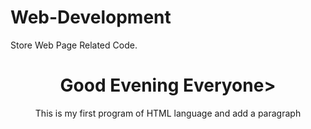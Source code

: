 # Web-Development
Store Web Page Related Code.
<html>
  <head>
    <title>Welcome to My web Page</title>
  </head>
  <body>
    <h1><center>Good Evening Everyone></center></h1>
    <p><center>This is my first program of HTML language and add a paragraph </center></p>
  </body>
</html>
